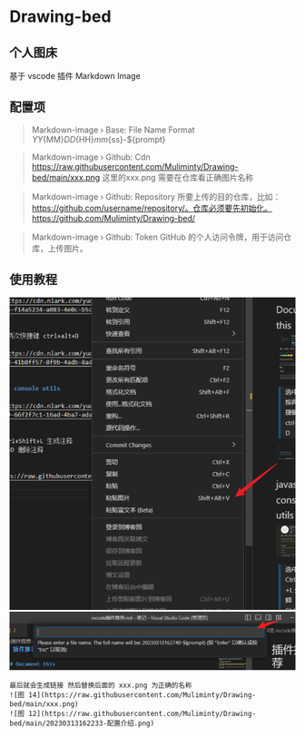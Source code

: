 # Drawing-bed

## 个人图床 

基于 vscode 插件 Markdown Image

## 配置项

> Markdown-image › Base: File Name Format
> ${YY}${MM}${DD}${HH}${mm}${ss}-${prompt}


> Markdown-image › Github: Cdn
> https://raw.githubusercontent.com/Muliminty/Drawing-bed/main/xxx.png
> 这里的xxx.png 需要在仓库看正确图片名称

> Markdown-image › Github: Repository
> 所要上传的目的仓库，比如：https://github.com/username/repository/。仓库必须要先初始化。
> https://github.com/Muliminty/Drawing-bed/

> Markdown-image › Github: Token
> GitHub 的个人访问令牌，用于访问仓库，上传图片。

## 使用教程

![图 13](https://raw.githubusercontent.com/Muliminty/Drawing-bed/main/20230313162459-图床教程.png)  
![图 14](https://raw.githubusercontent.com/Muliminty/Drawing-bed/main/20230313162804-图床教程.png)  
```
最后就会生成链接 然后替换后面的 xxx.png 为正确的名称
![图 14](https://raw.githubusercontent.com/Muliminty/Drawing-bed/main/xxx.png)  
![图 12](https://raw.githubusercontent.com/Muliminty/Drawing-bed/main/20230313162233-配置介绍.png)  
```

